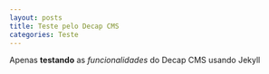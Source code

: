 ```yaml
---
layout: posts
title: Teste pelo Decap CMS
categories: Teste
---
```

Apenas **testando** as *funcionalidades* do Decap CMS usando Jekyll
